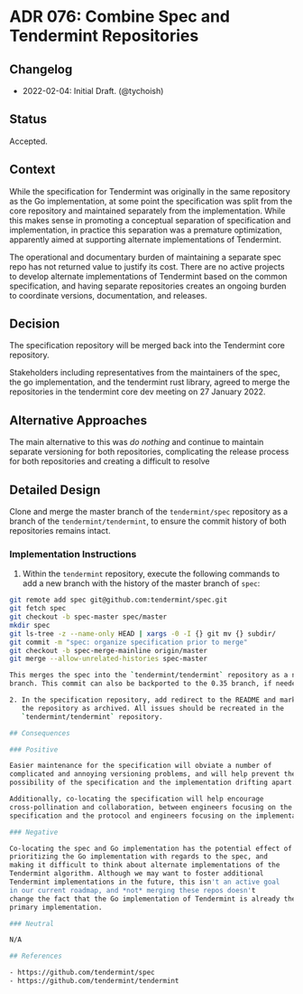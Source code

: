 # ADR 076: Combine Spec and Tendermint Repositories 

## Changelog

- 2022-02-04: Initial Draft. (@tychoish)

## Status

Accepted.

## Context

While the specification for Tendermint was originally in the same
repository as the Go implementation, at some point the specification
was split from the core repository and maintained separately from the
implementation. While this makes sense in promoting a conceptual
separation of specification and implementation, in practice this
separation was a premature optimization, apparently aimed at supporting
alternate implementations of Tendermint. 

The operational and documentary burden of maintaining a separate
spec repo has not returned value to justify its cost. There are no active
projects to develop alternate implementations of Tendermint based on the
common specification, and having separate repositories creates an ongoing
burden to coordinate versions, documentation, and releases.

## Decision

The specification repository will be merged back into the Tendermint core repository.

Stakeholders including representatives from the maintainers of the
spec, the go implementation, and the tendermint rust library, agreed
to merge the repositories in the tendermint core dev meeting on 27
January 2022.

## Alternative Approaches

The main alternative to this was *do nothing* and continue to maintain
separate versioning for both repositories, complicating the release
process for both repositories and creating a difficult to resolve 

## Detailed Design

Clone and merge the master branch of the `tendermint/spec` repository
as a branch of the `tendermint/tendermint`, to ensure the commit history
of both repositories remains intact.


### Implementation Instructions

1. Within the `tendermint` repository, execute the following commands 
   to add a new branch with the history of the master branch of `spec`:

```bash
git remote add spec git@github.com:tendermint/spec.git
git fetch spec
git checkout -b spec-master spec/master
mkdir spec
git ls-tree -z --name-only HEAD | xargs -0 -I {} git mv {} subdir/
git commit -m "spec: organize specification prior to merge"
git checkout -b spec-merge-mainline origin/master
git merge --allow-unrelated-histories spec-master

This merges the spec into the `tendermint/tendermint` repository as a normal
branch. This commit can also be backported to the 0.35 branch, if needed.

2. In the specification repository, add redirect to the README and mark
   the repository as archived. All issues should be recreated in the
   `tendermint/tendermint` repository.

## Consequences

### Positive

Easier maintenance for the specification will obviate a number of
complicated and annoying versioning problems, and will help prevent the
possibility of the specification and the implementation drifting apart.

Additionally, co-locating the specification will help encourage
cross-pollination and collaboration, between engineers focusing on the
specification and the protocol and engineers focusing on the implementation.

### Negative

Co-locating the spec and Go implementation has the potential effect of
prioritizing the Go implementation with regards to the spec, and
making it difficult to think about alternate implementations of the
Tendermint algorithm. Although we may want to foster additional
Tendermint implementations in the future, this isn't an active goal
in our current roadmap, and *not* merging these repos doesn't
change the fact that the Go implementation of Tendermint is already the
primary implementation.

### Neutral

N/A

## References

- https://github.com/tendermint/spec
- https://github.com/tendermint/tendermint

